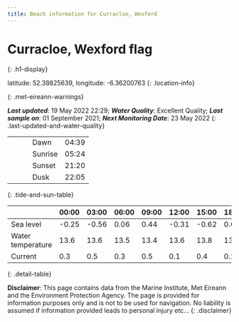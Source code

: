 ```yaml
---
title: Beach information for Curracloe, Wexford
---
```

# Curracloe, Wexford <span class="material-icons blue-flag" alt="This a Blue Flag beach">flag</span>
{: .h1-display}

latitude: 52.38825639, longitude: -6.36200763
{: .location-info}


{: .met-eireann-warnings}

___Last updated___: 19 May 2022 22:29; ___Water Quality___: Excellent Quality;
___Last sample on___: 01 September 2021; ___Next Monitoring Date___: 23 May 2022
{: .last-updated-and-water-quality}

|   |   |   |   |   |
|---|---|---|---|---|
|   |   |   | Dawn  | 04:39 |
|   |   |   | Sunrise  | 05:24 |
|   |   |   | Sunset  | 21:20 |
|   |   |   | Dusk  | 22:05 |
{: .tide-and-sun-table}

<div></div>

| | 00:00 | 03:00 | 06:00 | 09:00 | 12:00 | 15:00 | 18:00 | 21:00 |
|---|---|---|---|---|---|---|---|---|
| Sea level | -0.25 | -0.56 | 0.06 | 0.44| -0.31 | -0.62 | 0.08 | 0.64 |
| Water temperature | 13.6 | 13.6 | 13.5 | 13.4 | 13.6 | 13.8 | 13.8 | 13.6 |
| Current | 0.3 | 0.5 | 0.3 | 0.5 | 0.1| 0.4 | 0.2 | 0.6 |
{: .detail-table}

__Disclaimer__: This page contains data from the Marine Institute,
Met Eireann and the Environment Protection Agency. The page is provided for
information purposes only and is not to be used for navigation. No liability
is assumed if information provided leads to personal injury etc...
{: .disclaimer}